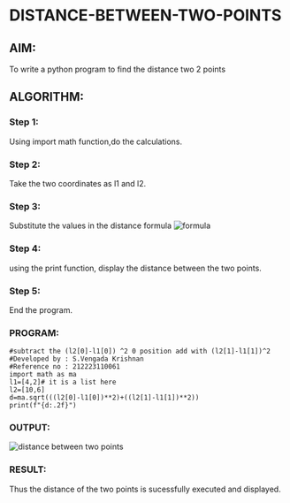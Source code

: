 # DISTANCE-BETWEEN-TWO-POINTS

## AIM:
To write a python program to find the distance two 2 points
## ALGORITHM:
### Step 1:
Using import math function,do the calculations.
### Step 2: 
Take the two coordinates as l1 and l2.
### Step 3: 
Substitute the values in the distance formula  ![formula](/formula.JPG)
### Step 4: 
using the print function, display the distance between the two points.
### Step 5: 
End the program.
### PROGRAM:
```
#subtract the (l2[0]-l1[0]) ^2 0 position add with (l2[1]-l1[1])^2 
#Developed by : S.Vengada Krishnan
#Reference no : 212223110061
import math as ma
l1=[4,2]# it is a list here
l2=[10,6]
d=ma.sqrt(((l2[0]-l1[0])**2)+((l2[1]-l1[1])**2))
print(f"{d:.2f}")
```


### OUTPUT:
![distance between two points](https://github.com/SVENGADAKRISHNAN/DISTANCE-BETWEEN-TWO-POINTS/assets/147473084/de72ba16-5f2d-483a-9fcc-3a0193ff53c2)

### RESULT:
Thus the distance of the two points is sucessfully executed and displayed.
